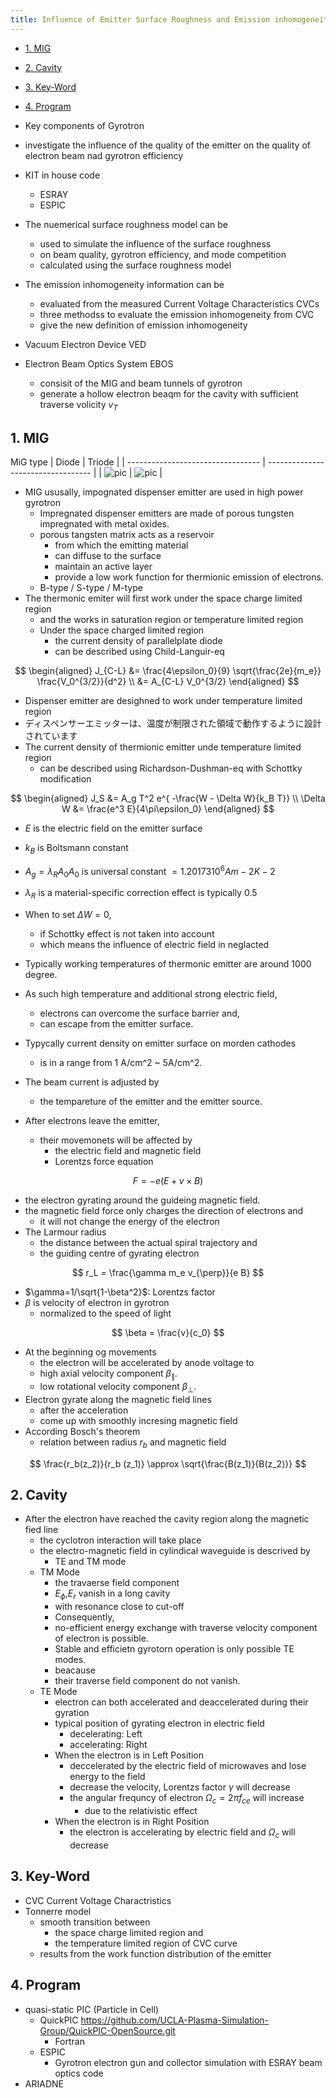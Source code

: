 ```yaml
---
title: Influence of Emitter Surface Roughness and Emission inhomogeneity
---
```


- [1. MIG](#1-mig)
- [2. Cavity](#2-cavity)
- [3. Key-Word](#3-key-word)
- [4. Program](#4-program)

- Key components of Gyrotron
- investigate the influence of the quality of the emitter on the quality of electron beam nad gyrotron efficiency
- KIT in house code
  - ESRAY
  - ESPIC
- The nuemerical surface roughness model can be
  - used to simulate the influence of the surface roughness
  - on beam quality, gyrotron efficiency, and mode competition
  - calculated using the surface roughness model
- The emission inhomogeneity information can be
  - evaluated from the measured Current Voltage Characteristics CVCs
  - three methodss to evaluate the emission inhomogeneity from CVC
  - give the new definition of emission inhomogeneity
- Vacuum Electron Device VED
- Electron Beam Optics System EBOS
  - consisit of the MIG and beam tunnels of gyrotron
  - generate a hollow electron beaqm for the cavity with sufficient traverse volicity $v_{T}$

## 1. MIG

MiG type
| Diode                             | Triode                             |
| --------------------------------- | ---------------------------------- |
| ![pic](img/Diagram-Diode-MIG.png) | ![pic](img/Diagram-Triode-MIG.png) |

- MIG ususally, impognated dispenser emitter are used in high power gyrotron
  - Impregnated dispenser emitters are made of porous tungsten impregnated with metal oxides.
  - porous tangsten matrix acts as a reservoir
    - from which the emitting material
    - can diffuse to the surface
    - maintain an active layer
    - provide a low work function for thermionic emission of electrons.
  - B-type / S-type / M-type
- The thermonic emiter will first work under the space charge limited region
  - and the works in saturation region or temperature limited region
  - Under the space charged limited region
    - the current density of parallelplate diode
    - can be described using Child-Languir-eq

$$ \begin{aligned}
    J_{C-L} &= \frac{4\epsilon_0}{9} \sqrt{\frac{2e}{m_e}} \frac{V_0^{3/2}}{d^2} \\
    &= A_{C-L} V_0^{3/2}
\end{aligned} $$

- Dispenser emitter are desighned to work under temperature limited region
- ディスペンサーエミッターは、温度が制限された領域で動作するように設計されています
- The current density of thermionic emitter unde temperature limited region
  - can be described using Richardson-Dushman-eq with Schottky modification

$$ \begin{aligned}
    J_S &= A_g T^2 e^{ -\frac{W - \Delta W}{k_B T}} \\
    \Delta W &= \frac{e^3 E}{4\pi\epsilon_0}
\end{aligned} $$

- $E$ is the electric field on the emitter surface
- $k_B$ is Boltsmann constant
- $A_g = \lambda_R A_0 A_0$ is universal constant $=1.20173 10^6 Am-2K-2$
- $\lambda_R$ is a material-specific correction effect is typically 0.5
- When to set $\Delta W = 0$,
  - if Schottky effect is not taken into account
  - which means the influence of electric field in neglacted

- Typically working temperatures of thermonic emitter are around 1000 degree.
- As such high temperature and additional strong electric field,
  - electrons can overcome the surface barrier and,
  - can escape from the emitter surface.
- Typycally current density on emitter surface on morden cathodes
  - is in a range from 1 A/cm^2 ~ 5A/cm^2.
- The beam current is adjusted by
  - the tempareture of the emitter and the emitter source.

- After electrons leave the emitter,
  - their movemonets will be affected by
    - the electric field and magnetic field
    - Lorentzs force equation

$$ F = -e (E + v \times B) $$

- the electron gyrating around the guideing magnetic field.
- the magnetic field force only charges the direction of electrons and
  - it will not change the energy of the electron
- The Larmour radius
  - the distance between the actual spiral trajectory and
  - the guiding centre of gyrating electron

$$ r_L = \frac{\gamma m_e v_{\perp}}{e B} $$

- $\gamma=1/\sqrt{1-\beta^2}$: Lorentzs factor
- $\beta$ is velocity of electron in gyrotron
  - normalized to the speed of light

$$ \beta = \frac{v}{c_0} $$

- At the beginning og movements
  - the electron will be accelerated by anode voltage to
  - high axial velocity component $\beta_{\parallel}$.
  - low rotational velocity component $\beta_{\perp}$.
- Electron gyrate along the magnetic field lines
  - after the acceleration
  - come up with smoothly incresing magnetic field
- According Bosch's theorem
  - relation between radius $r_b$ and magnetic field

$$ \frac{r_b(z_2)}{r_b (z_1)} \approx \sqrt{\frac{B(z_1)}{B(z_2)}} $$

## 2. Cavity

- After the electron have reached the cavity region along the magnetic fied line
  - the cyclotron interaction will take place
  - the electro-magnetic field in cylindical waveguide is descrived by
    - TE and TM mode
  - TM Mode
    - the travaerse field component
    - $E_{\phi}$,$E_{r}$ vanish in a long cavity
    - with resonance close to cut-off
    - Consequently,
    - no-efficient energy exchange with traverse velocity component of electron is possible.
    - Stable and efficietn gyrotorn operation is only possible TE modes.
    - beacause
    - their traverse field component do not vanish.
  - TE Mode
    - electron can both accelerated and deaccelerated during their gyration
    - typical position of gyrating electron in electric field
      - decelerating: Left
      - accelerating: Right
    - When the electron is in Left Position
      - deccelerated by the electric field of microwaves and lose energy to the field
      - decrease the velocity, Lorentzs factor $\gamma$ will decrease
      - the angular frequncy of electron $\Omega_c = 2\pi f_{ce}$ will increase
        - due to the relativistic effect
    - When the electron is in Right Position
      - the electron is accelerating by electric field and $\Omega_c$ will decrease

## 3. Key-Word

- CVC Current Voltage Charactristics
- Tonnerre model
  - smooth transition between
    - the space charge limited region and
    - the temperature limited region of CVC curve
  - results from the work function distribution of the emitter

## 4. Program

- quasi-static PIC (Particle in Cell)
  - QuickPIC <https://github.com/UCLA-Plasma-Simulation-Group/QuickPIC-OpenSource.git>
    - Fortran
  - ESPIC
    - Gyrotron electron gun and collector simulation with ESRAY beam optics code
- ARIADNE
